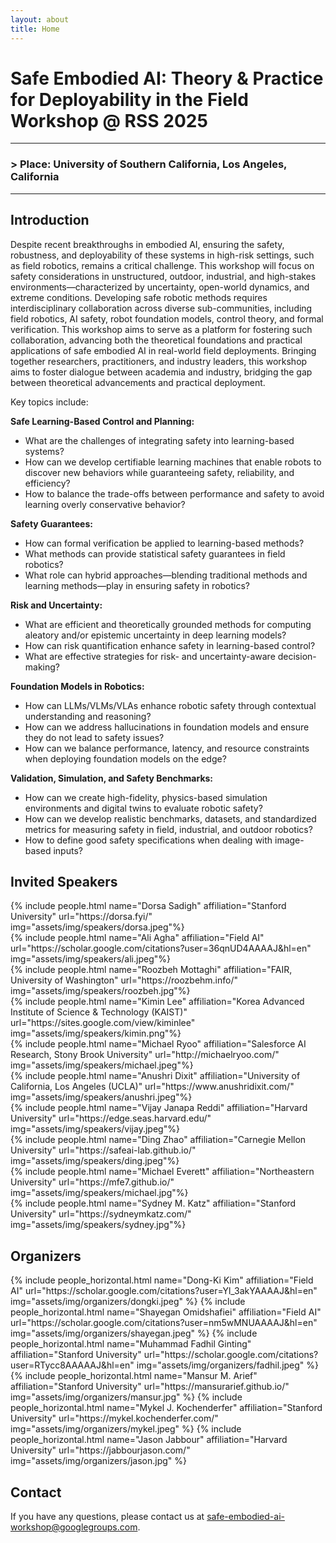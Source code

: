```yaml
---
layout: about
title: Home
---
```


# Safe Embodied AI: Theory & Practice for Deployability in the Field Workshop @ RSS 2025
---
### **> Place:** University of Southern California, Los Angeles, California
---

## Introduction
Despite recent breakthroughs in embodied AI, ensuring the safety, robustness, and deployability of these systems in high-risk settings, such as field robotics, remains a critical challenge. This workshop will focus on safety considerations in unstructured, outdoor, industrial, and high-stakes environments—characterized by uncertainty, open-world dynamics, and extreme conditions. Developing safe robotic methods requires interdisciplinary collaboration across diverse sub-communities, including field robotics, AI safety, robot foundation models, control theory, and formal verification. This workshop aims to serve as a platform for fostering such collaboration, advancing both the theoretical foundations and practical applications of safe embodied AI in real-world field deployments. Bringing together researchers, practitioners, and industry leaders, this workshop aims to foster dialogue between academia and industry, bridging the gap between theoretical advancements and practical deployment. 

Key topics include:

**Safe Learning-Based Control and Planning:**
* What are the challenges of integrating safety into learning-based systems?
* How can we develop certifiable learning machines that enable robots to discover new behaviors while guaranteeing safety, reliability, and efficiency?
* How to balance the trade-offs between performance and safety to avoid learning overly conservative behavior?

**Safety Guarantees:**
* How can formal verification be applied to learning-based methods?
* What methods can provide statistical safety guarantees in field robotics?
* What role can hybrid approaches—blending traditional methods and learning methods—play in ensuring safety in robotics?

**Risk and Uncertainty:**
* What are efficient and theoretically grounded methods for computing aleatory and/or epistemic uncertainty in deep learning models?
* How can risk quantification enhance safety in learning-based control?
* What are effective strategies for risk- and uncertainty-aware decision-making?

**Foundation Models in Robotics:**
* How can LLMs/VLMs/VLAs enhance robotic safety through contextual understanding and reasoning?
* How can we address hallucinations in foundation models and ensure they do not lead to safety issues?
* How can we balance performance, latency, and resource constraints when deploying foundation models on the edge?

**Validation, Simulation, and Safety Benchmarks:**
* How can we create high-fidelity, physics-based simulation environments and digital twins to evaluate robotic safety?
* How can we develop realistic benchmarks, datasets, and standardized metrics for measuring safety in field, industrial, and outdoor robotics?
* How to define good safety specifications when dealing with image-based inputs?

## Invited Speakers
<div class="row projects pt-1 pb-1">
    <div class="col-sm-4">
      {% include people.html name="Dorsa Sadigh" affiliation="Stanford University" url="https://dorsa.fyi/" img="assets/img/speakers/dorsa.jpeg"%}
    </div>
    <div class="col-sm-4">
      {% include people.html name="Ali Agha" affiliation="Field AI" url="https://scholar.google.com/citations?user=36qnUD4AAAAJ&hl=en" img="assets/img/speakers/ali.jpeg"%}
    </div>
    <div class="col-sm-4">
      {% include people.html name="Roozbeh Mottaghi" affiliation="FAIR, University of Washington" url="https://roozbehm.info/" img="assets/img/speakers/roozbeh.jpg"%}
    </div>
    <div class="col-sm-4">
      {% include people.html name="Kimin Lee" affiliation="Korea Advanced Institute of Science & Technology (KAIST)" url="https://sites.google.com/view/kiminlee" img="assets/img/speakers/kimin.png"%}
    </div>
    <div class="col-sm-4">
      {% include people.html name="Michael Ryoo" affiliation="Salesforce AI Research, Stony Brook University" url="http://michaelryoo.com/" img="assets/img/speakers/michael.jpeg"%}
    </div>
    <div class="col-sm-4">
      {% include people.html name="Anushri Dixit" affiliation="University of California, Los Angeles (UCLA)" url="https://www.anushridixit.com/" img="assets/img/speakers/anushri.jpeg"%}
    </div>
    <div class="col-sm-4">
      {% include people.html name="Vijay Janapa Reddi" affiliation="Harvard University" url="https://edge.seas.harvard.edu/" img="assets/img/speakers/vijay.jpeg"%}
    </div>
    <div class="col-sm-4">
      {% include people.html name="Ding Zhao" affiliation="Carnegie Mellon University" url="https://safeai-lab.github.io/" img="assets/img/speakers/ding.jpeg"%}
    </div>
    <div class="col-sm-4">
      {% include people.html name="Michael Everett" affiliation="Northeastern University" url="https://mfe7.github.io/" img="assets/img/speakers/michael.jpg"%}
    </div>
    <div class="col-sm-4">
      {% include people.html name="Sydney M. Katz" affiliation="Stanford University" url="https://sydneymkatz.com/" img="assets/img/speakers/sydney.jpg"%}
    </div>

</div>

## Organizers
<div class="row row-cols-2 projects pt-3 pb-3">
  {% include people_horizontal.html name="Dong-Ki Kim" affiliation="Field AI" url="https://scholar.google.com/citations?user=Yl_3akYAAAAJ&hl=en" img="assets/img/organizers/dongki.jpeg" %}
  {% include people_horizontal.html name="Shayegan Omidshafiei" affiliation="Field AI" url="https://scholar.google.com/citations?user=nm5wMNUAAAAJ&hl=en" img="assets/img/organizers/shayegan.jpeg" %}
  {% include people_horizontal.html name="Muhammad Fadhil Ginting" affiliation="Stanford University" url="https://scholar.google.com/citations?user=RTycc8AAAAAJ&hl=en" img="assets/img/organizers/fadhil.jpeg" %}
  {% include people_horizontal.html name="Mansur M. Arief" affiliation="Stanford University" url="https://mansurarief.github.io/" img="assets/img/organizers/mansur.jpg" %}
  {% include people_horizontal.html name="Mykel J. Kochenderfer" affiliation="Stanford University" url="https://mykel.kochenderfer.com/" img="assets/img/organizers/mykel.jpeg" %}
  {% include people_horizontal.html name="Jason Jabbour" affiliation="Harvard University" url="https://jabbourjason.com/" img="assets/img/organizers/jason.jpg" %}
  </div>

## Contact
If you have any questions, please contact us at [safe-embodied-ai-workshop@googlegroups.com](mailto:safe-generative-ai-workshop@googlegroups.com).
